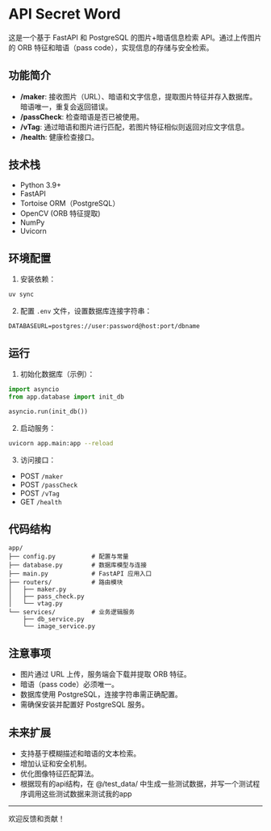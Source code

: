 # API Secret Word

这是一个基于 FastAPI 和 PostgreSQL 的图片+暗语信息检索 API。通过上传图片的 ORB 特征和暗语（pass code），实现信息的存储与安全检索。

## 功能简介

- **/maker**: 接收图片（URL）、暗语和文字信息，提取图片特征并存入数据库。暗语唯一，重复会返回错误。
- **/passCheck**: 检查暗语是否已被使用。
- **/vTag**: 通过暗语和图片进行匹配，若图片特征相似则返回对应文字信息。
- **/health**: 健康检查接口。

## 技术栈

- Python 3.9+
- FastAPI
- Tortoise ORM（PostgreSQL）
- OpenCV (ORB 特征提取)
- NumPy
- Uvicorn

## 环境配置

1. 安装依赖：

```bash
uv sync
```

2. 配置 `.env` 文件，设置数据库连接字符串：

```
DATABASEURL=postgres://user:password@host:port/dbname
```

## 运行

1. 初始化数据库（示例）：

```python
import asyncio
from app.database import init_db

asyncio.run(init_db())
```

2. 启动服务：

```bash
uvicorn app.main:app --reload
```

3. 访问接口：

- POST `/maker`
- POST `/passCheck`
- POST `/vTag`
- GET `/health`

## 代码结构

```
app/
├── config.py          # 配置与常量
├── database.py        # 数据库模型与连接
├── main.py            # FastAPI 应用入口
├── routers/           # 路由模块
│   ├── maker.py
│   ├── pass_check.py
│   └── vtag.py
└── services/          # 业务逻辑服务
    ├── db_service.py
    └── image_service.py
```

## 注意事项

- 图片通过 URL 上传，服务端会下载并提取 ORB 特征。
- 暗语（pass code）必须唯一。
- 数据库使用 PostgreSQL，连接字符串需正确配置。
- 需确保安装并配置好 PostgreSQL 服务。

## 未来扩展

- 支持基于模糊描述和暗语的文本检索。
- 增加认证和安全机制。
- 优化图像特征匹配算法。
- 根据现有的api结构，在 @/test_data/ 中生成一些测试数据，并写一个测试程序调用这些测试数据来测试我的app

---

欢迎反馈和贡献！
